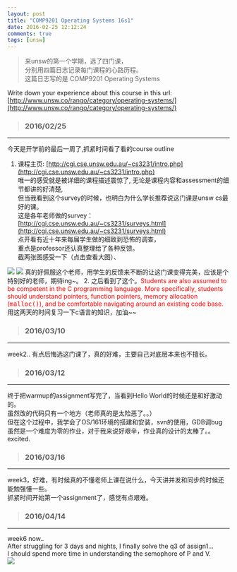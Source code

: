 ```yaml
---
layout: post
title: "COMP9201 Operating Systems 16s1"
date: 2016-02-25 12:12:24
comments: true
tags: [unsw]
---
```


>来unsw的第一个学期，选了四门课，    
分别用四篇日志记录每门课程的心路历程。       
这篇日志写的是 COMP9201 Operating Systems       

<!--more-->


Write down your experience about this course in this url:     
[http://www.unsw.co/rango/category/operating-systems/](http://www.unsw.co/rango/category/operating-systems/)     

>### 2016/02/25 ###
----------
今天是开学前的最后一周了,抓紧时间看了看的course outline     
1. 课程主页: [http://cgi.cse.unsw.edu.au/~cs3231/intro.php](http://cgi.cse.unsw.edu.au/~cs3231/intro.php)    
唯一的感受就是被详细的课程描述震惊了, 无论是课程内容和assessment的细节都讲的好清楚,    
但当我看到这个survey的时候，也明白为什么学长推荐说这门课是unsw cs最好的课。    
这是各年老师做的survey：[http://cgi.cse.unsw.edu.au/~cs3231/surveys.html](http://cgi.cse.unsw.edu.au/~cs3231/surveys.html)    
点开看有近十年来每届学生做的细致到恐怖的调查，   
重点是professor还认真整理给了各种反馈。   
截两张图感受一下（点击查看大图）、     
<img style="max-height:300px" src="/images/blog/160225_comp9201/survey2.jpg">
<img style="max-height:200px" src="/images/blog/160225_comp9201/survey1.jpg">   
真的好佩服这个老师，用学生的反馈来不断的让这门课变得完美，应该是个特别好的老师，期待ing~。   
2. 之后看到了这个。<font color="#ff0000">Students are also assumed to be competent in
the C programming language. More specifically, students should
understand pointers, function pointers, memory
allocation (<tt>malloc()</tt>), and be comfortable navigating around an
existing code base.</font>    
用这两天的时间复习一下c语言的知识，加油~~     
 

>### 2016/03/10 ###
----------
week2.. 有点后悔选这门课了，真的好难，主要自己对底层本来也不擅长。    
 

>### 2016/03/12 ###
----------
终于把warmup的assignment写完了，当看到Hello World的时候还是和好激动的。    
虽然改的代码只有一个地方（老师真的是太险恶了。。）    
但在这个过程中，我学会了OS/161环境的搭建和安装，svn的使用，GDB调bug     
虽然是一个难度为零的作业，对于我来说好艰辛，作业真的设计的太棒了。。    
excited.   
 


>### 2016/03/16 ###
----------
week3，好难，有时候真的不懂老师上课在说什么，今天讲并发和同步的时候还能勉强懂一些。    
抓紧时间开始第一个assignment了，感觉有点艰难。       
 

>### 2016/04/14 ###
----------
week6 now..   
After struggling for 3 days and nights, I finally solve the q3 of assign1...    
I should spend more time in understanding the semophore of P and V.    
<img style="max-height:400px" src="/images/blog/160225_comp9201/assign1_quiz3.jpg">
